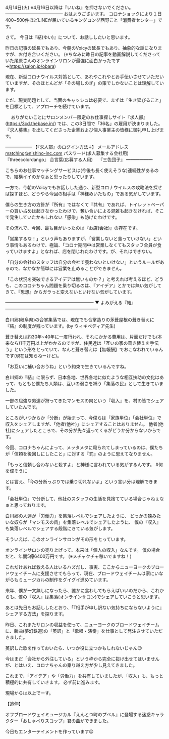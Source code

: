 4月14日(火) ※4月16日以降は『いいね』を押さないでください。
━━━━━━━━━━━━━
おはようございます。
コロナショックにより１日400~500件ほどLINEが届いているキングコング西野こと「消費者センター」です。

さて。
今日は『結(ゆい)』について、お話ししたいと思います。

昨日の記事の延長でもあり、今朝のVoicyの延長でもあり、抽象的な話になりますが、お付き合いください。
(※ちなみに昨日の記事を動画解説してくださっていた尾原さんのオンラインサロンが最強に面白かったです→https://salon.jp/obara)

現在、新型コロナウイルス対策として、あれやこれやとお手伝いさせていただいていますが、そのほとんどが「その場しのぎ」の策でしかないことは理解しています。

ただ、現実問題として、当面のキャッシュは必要で、まずは「生き延びること」を目標として、アプローチを続けています。

　
ありがたいことにサロンメンバー限定のお仕事探しサイト『求人部』(https://3cd.thebase.in/)
では、この3日間で「36名」の雇用が決まりました。
『求人募集』を出してくださった企業および個人事業主の皆様に御礼申し上げます。

━━━━━━
【『求人部』のログイン方法↓】
メールアドレス
matching@nishino-inc.com
パスワード(求人募集する会社用)
『threecolordango』
合言葉(応募する人用)　
『三色団子』
━━━━━━

こちらのお仕事マッチングサービスは(今後も長く使えそうな)連続性があるので、結構イイのかなぁと思ったりしています。

一方で、今朝のVoicyでもお話しした通り、新型コロナウイルスの攻略法を探せば探すほど、どうやら今回の相手は「神様めいたもの」である気がしています。

僕らの生き方の方針が『所有』ではなくて『共有』であれば、トイレットペーパーの買い占めは起きなかったわけで、奪い合いによる混雑も起きなければ、そこで発生していたかもしれない「感染」も防げたわけです。

その流れで、今回、最も目がいったのは『お店(会社)』の存在です。

「営業するな！」という声もありますが、「営業しないと食っていけない」という事情もあるわけで、極論、「コロナ期間中は営業しなくてもスタッフ全員が食っていけますよ」となれば、店を閉じれたわけです。が、それはできない。

「自分の会社のスタッフは自分の会社で養わないといけない」というルールがあるので、なかなか簡単には営業を止めることができません。

「この状況を突破できるアイデアは無いものか？」と考えれば考えるほど、どうも、このコロナちゃん問題を乗り切るのは、『アイデア』とかでは無い気がしてきて、『思想』からガラっと変えないといけない気がしています。

━━━━━━━━━━━━━━━━━━━━
▼ よみがえる『結』 ━━━━━━━━━━━━━━━━━━━━━

白川郷(岐阜県)の合掌集落では、現在でも合掌造りの茅葺屋根の葺き替えに『結』の制度が残っています。(by ウィキペディア先生)

葺き替えは約30年~40年に一度行われ、それにかかる費用は、片面だけでも(本来なら)1千万円以上がかかるのですが、住民達は「互いの家の葺き替えを手伝う」という形をとっていて、なんと葺き替えは【無報酬】でおこなわれているんです(現在は知らねーけど)。

「お互いに補い合おうね」という約束で生きているんですね。

白川郷の『結』に限らず、日本各地、世界各地に似たような相互扶助の文化はあって、もともと僕たち人類は、互いの弱さを補う「集落の民」として生きていました。

一部の屈強な男達が狩ってきたマンモスの肉という『収入』を、村の皆でシェアしていたんです。

ところがいつからか「分断」が始まって、今僕らは「家族単位」「会社単位」で収入をシェアしますが、「他者(他社)」にシェアすることはありません。
他者(他社)にシェアしたところで、その分が先々返ってくるがどうか分からないからです。

今回、コロナちゃんによって、メッタメタに殺られてしまっているのは、僕たちが「信頼を後回しにしたこと」に対する『罰』のように思えてなりません。

「もっと信頼し合わないと殺すよ」と神様に言われている気がするんです。
#何を偉そうに

とは言え、「今の分断っぷりでは乗り切れないよ」という言い分は理解できます。

「会社単位」で分断して、他社のスタッフの生活を見捨てている場合じゃねぇなぁと思っております。

白川郷の人達が「労働力」を集落レベルでシェアしたように、
どっかの猿みたいな奴らが「マンモスの肉」を集落レベルでシェアしたように、
僕の『収入』も集落レベルでシェアする段階にきている気がします。

そういえば、このオンラインサロンがその形をとっています。

オンラインサロンの売り上げって、本来は「個人の収入」なんです。
僕の場合だと、年間5億6400万円です。
(※メチャクチャ稼いでますね！)

これだけあれば救える人はいるハズだし、事実、ここからニューヨークのブロードウェイチームに支援させてもらって、現在、ブロードウェイチームは家にいながらもミュージカルの制作をグイグイ進めています。

来年、僕が一文無しになったら、誰かに食わしてもらえばいいのだから、これからも、僕の『収入』は集落(オンラインサロン)でシェアしていこうと思います。

あとは先日もお話ししたとおり、「『相手が申し訳ない気持ちにならないように』シェアする方法」を探ります。

昨日、これまたサロンの収益を使って、ニューヨークのブロードウェイチームに、新曲(夢幻鉄道)の「英訳」と「歌唱・演奏」を仕事として発注させていただきました。

英訳した歌を作っておいたら、いつか役に立つかもしれないじゃん😉

今はまだ「会社から外注している」という枠から完全に抜け出せてはいませんが、とはいえ、コロナちゃんの乗り越え方が少し見えてきました。

これまで、「アイデア」や「労働力」を共有していましたが、「収入」も、もっと積極的に共有していきます。
必ず前に進みます。

現場からは以上でーす。

【追伸】

オフブロードウェイミュージカル『えんとつ町のプペル』に登場する迷惑キャラクター「おしゃべりスコップ」君の曲ができました。

今日もエンターテイメントを作っています😉
